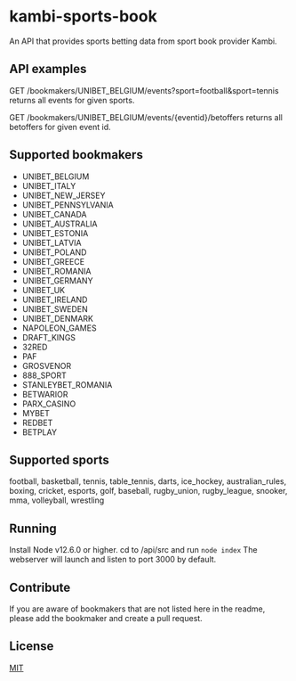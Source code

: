 # kambi-sports-book
An API that provides sports betting data from sport book provider Kambi.

## API examples
GET /bookmakers/UNIBET_BELGIUM/events?sport=football&sport=tennis
returns all events for given sports.

GET /bookmakers/UNIBET_BELGIUM/events/{eventid}/betoffers
returns all betoffers for given event id.

## Supported bookmakers
- UNIBET_BELGIUM
- UNIBET_ITALY
- UNIBET_NEW_JERSEY
- UNIBET_PENNSYLVANIA
- UNIBET_CANADA
- UNIBET_AUSTRALIA
- UNIBET_ESTONIA
- UNIBET_LATVIA
- UNIBET_POLAND
- UNIBET_GREECE
- UNIBET_ROMANIA
- UNIBET_GERMANY
- UNIBET_UK
- UNIBET_IRELAND
- UNIBET_SWEDEN
- UNIBET_DENMARK
- NAPOLEON_GAMES
- DRAFT_KINGS
- 32RED
- PAF
- GROSVENOR
- 888_SPORT
- STANLEYBET_ROMANIA
- BETWARIOR
- PARX_CASINO
- MYBET
- REDBET
- BETPLAY

## Supported sports
football, basketball, tennis, table_tennis, darts, ice_hockey, australian_rules, boxing, cricket, esports, golf, baseball, rugby_union, rugby_league, snooker, mma, volleyball, wrestling

## Running
Install Node v12.6.0 or higher.
cd to /api/src and run ```node index```
The webserver will launch and listen to port 3000 by default.

## Contribute
If you are aware of bookmakers that are not listed here in the readme, please add the bookmaker and create a pull request.

## License
[MIT](https://choosealicense.com/licenses/mit/)
